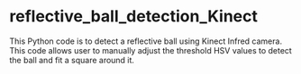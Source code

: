 # reflective_ball_detection_Kinect
This Python code is to detect a reflective ball using Kinect Infred camera.
This code allows user to manually adjust the threshold HSV values to detect the ball and fit a square around it.
